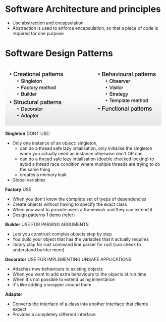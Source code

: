 # Software Architecture and principles

- Use abstraction and encapsulation
- Abstraction is used to enforce encapsulation, so that a piece of code is required for one purpose


# Software Design Patterns
![Alt Patterns](image.png)

**Singleton**
DONT USE:
- Only one instance of an object: singleton,
  -  can do a thread safe lazy intialisation, only initialise the singleton when you actually need an instance otherwise don't OR can
  -  can do a thread safe lazy intialisation (double checked locking) to avoid a thread race condition where multiple threads are trying to do the same thing
  -  creates a memory leak
- Global variables

**Factory**
USE
- When you don't know the complete set of tyeps of dependencies
- Create objects without having to specify the exact class
- When you want to provide users a framework and they can extend it
- Design patterns 1 demo (refer)


**Builder**
USE FOR PARSING ARGUMENTS
- Lets you construct complex objects step by step
- You build your object that has the variables that it actually requires
- library clap for rust command line parser for rust (can check to understand builder more)

**Decorator**
USE FOR IMPLEMENTING UNSAFE APPLICATIONS
- Attaches new behaviours to existing objects
- When you want to add extra behaviours to the objects at run time
- When it's not possible to extend using inheritance
- It's like adding a wrapper around them

**Adapter**
- Converts the interface of a class into another interface that clients expect
- Provides a completely different interface